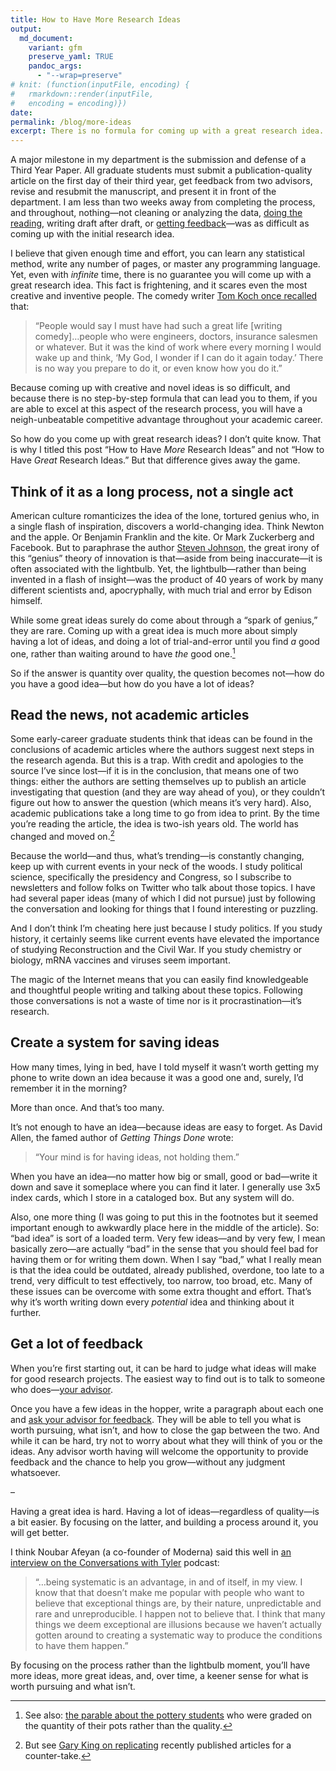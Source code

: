 ```yaml
---
title: How to Have More Research Ideas
output:
  md_document:
    variant: gfm
    preserve_yaml: TRUE
    pandoc_args: 
      - "--wrap=preserve"
# knit: (function(inputFile, encoding) {
#   rmarkdown::render(inputFile, 
#   encoding = encoding)})
date: 
permalink: /blog/more-ideas
excerpt: There is no formula for coming up with a great research idea. But there is a formula for coming up with more research ideas...some which might be good.
---
```


A major milestone in my department is the submission and defense of a Third Year Paper. All graduate students must submit a publication-quality article on the first day of their third year, get feedback from two advisors, revise and resubmit the manuscript, and present it in front of the department. I am less than two weeks away from completing the process, and throughout, nothing—not cleaning or analyzing the data, [doing the reading](/blog/reading), writing draft after draft, or [getting feedback](/blog/get-feedback)—was as difficult as coming up with the initial research idea.

I believe that given enough time and effort, you can learn any statistical method, write any number of pages, or master any programming language. Yet, even with *infinite* time, there is no guarantee you will come up with a great research idea. This fact is frightening, and it scares even the most creative and inventive people. The comedy writer [Tom Koch once recalled](https://www.nytimes.com/2015/04/02/arts/tom-koch-comedy-writer-for-bob-and-ray-dies-at-89.html) that:

> “People would say I must have had such a great life \[writing comedy\]…people who were engineers, doctors, insurance salesmen or whatever. But it was the kind of work where every morning I would wake up and think, ‘My God, I wonder if I can do it again today.’ There is no way you prepare to do it, or even know how you do it.”

Because coming up with creative and novel ideas is so difficult, and because there is no step-by-step formula that can lead you to them, if you are able to excel at this aspect of the research process, you will have a neigh-unbeatable competitive advantage throughout your academic career.

So how do you come up with great research ideas? I don’t quite know. That is why I titled this post “How to Have *More* Research Ideas” and not “How to Have *Great* Research Ideas.” But that difference gives away the game.

Think of it as a long process, not a single act
-----------------------------------------------

American culture romanticizes the idea of the lone, tortured genius who, in a single flash of inspiration, discovers a world-changing idea. Think Newton and the apple. Or Benjamin Franklin and the kite. Or Mark Zuckerberg and Facebook. But to paraphrase the author [Steven Johnson](https://www.amazon.com/How-We-Got-Now-Innovations/dp/1594633932), the great irony of this “genius” theory of innovation is that—aside from being inaccurate—it is often associated with the lightbulb. Yet, the lightbulb—rather than being invented in a flash of insight—was the product of 40 years of work by many different scientists and, apocryphally, with much trial and error by Edison himself.

While some great ideas surely do come about through a “spark of genius,” they are rare. Coming up with a great idea is much more about simply having a lot of ideas, and doing a lot of trial-and-error until you find *a* good one, rather than waiting around to have *the* good one.[^1]

[^1]: See also: [the parable about the pottery students](https://austinkleon.com/2020/12/10/quantity-leads-to-quality-the-origin-of-a-parable/) who were graded on the quantity of their pots rather than the quality.

So if the answer is quantity over quality, the question becomes not—how do you have a good idea—but how do you have a lot of ideas?

Read the news, not academic articles
------------------------------------

Some early-career graduate students think that ideas can be found in the conclusions of academic articles where the authors suggest next steps in the research agenda. But this is a trap. With credit and apologies to the source I’ve since lost—if it is in the conclusion, that means one of two things: either the authors are setting themselves up to publish an article investigating that question (and they are way ahead of you), or they couldn’t figure out how to answer the question (which means it’s very hard). Also, academic publications take a long time to go from idea to print. By the time you’re reading the article, the idea is two-ish years old. The world has changed and moved on.[^2]

[^2]: But see [Gary King on replicating](https://gking.harvard.edu/files/abs/paperspub-abs.shtml) recently published articles for a counter-take.

Because the world—and thus, what’s trending—is constantly changing, keep up with current events in your neck of the woods. I study political science, specifically the presidency and Congress, so I subscribe to newsletters and follow folks on Twitter who talk about those topics. I have had several paper ideas (many of which I did not pursue) just by following the conversation and looking for things that I found interesting or puzzling.

And I don’t think I’m cheating here just because I study politics. If you study history, it certainly seems like current events have elevated the importance of studying Reconstruction and the Civil War. If you study chemistry or biology, mRNA vaccines and viruses seem important.

The magic of the Internet means that you can easily find knowledgeable and thoughtful people writing and talking about these topics. Following those conversations is not a waste of time nor is it procrastination—it’s research.

Create a system for saving ideas
--------------------------------

How many times, lying in bed, have I told myself it wasn’t worth getting my phone to write down an idea because it was a good one and, surely, I’d remember it in the morning?

More than once. And that’s too many.

It’s not enough to have an idea—because ideas are easy to forget. As David Allen, the famed author of *Getting Things Done* wrote:

> “Your mind is for having ideas, not holding them.”

When you have an idea—no matter how big or small, good or bad—write it down and save it someplace where you can find it later. I generally use 3x5 index cards, which I store in a cataloged box. But any system will do.

Also, one more thing (I was going to put this in the footnotes but it seemed important enough to awkwardly place here in the middle of the article). So: “bad idea” is sort of a loaded term. Very few ideas—and by very few, I mean basically zero—are actually “bad” in the sense that you should feel bad for having them or for writing them down. When I say “bad,” what I really mean is that the idea could be outdated, already published, overdone, too late to a trend, very difficult to test effectively, too narrow, too broad, etc. Many of these issues can be overcome with some extra thought and effort. That’s why it’s worth writing down every *potential* idea and thinking about it further.

Get a lot of feedback
---------------------

When you’re first starting out, it can be hard to judge what ideas will make for good research projects. The easiest way to find out is to talk to someone who does—[your advisor](blog/advisor).

Once you have a few ideas in the hopper, write a paragraph about each one and [ask your advisor for feedback](/blog/get-feedback). They will be able to tell you what is worth pursuing, what isn’t, and how to close the gap between the two. And while it can be hard, try not to worry about what they will think of you or the ideas. Any advisor worth having will welcome the opportunity to provide feedback and the chance to help you grow—without any judgment whatsoever.

–

Having a great idea is hard. Having a lot of ideas—regardless of quality—is a bit easier. By focusing on the latter, and building a process around it, you will get better.

I think Noubar Afeyan (a co-founder of Moderna) said this well in [an interview on the Conversations with Tyler](https://conversationswithtyler.com/episodes/noubar-afeyan/) podcast:

> “…being systematic is an advantage, in and of itself, in my view. I know that that doesn’t make me popular with people who want to believe that exceptional things are, by their nature, unpredictable and rare and unreproducible. I happen not to believe that. I think that many things we deem exceptional are illusions because we haven’t actually gotten around to creating a systematic way to produce the conditions to have them happen.”

By focusing on the process rather than the lightbulb moment, you’ll have more ideas, more great ideas, and, over time, a keener sense for what is worth pursuing and what isn’t.
